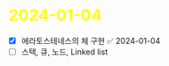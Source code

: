 # <span style="color:yellow">2024-01-04</span>

- [x] 에라토스테네스의 체 구현 ✅ 2024-01-04
- [ ] 스택, 큐, 노드, Linked list